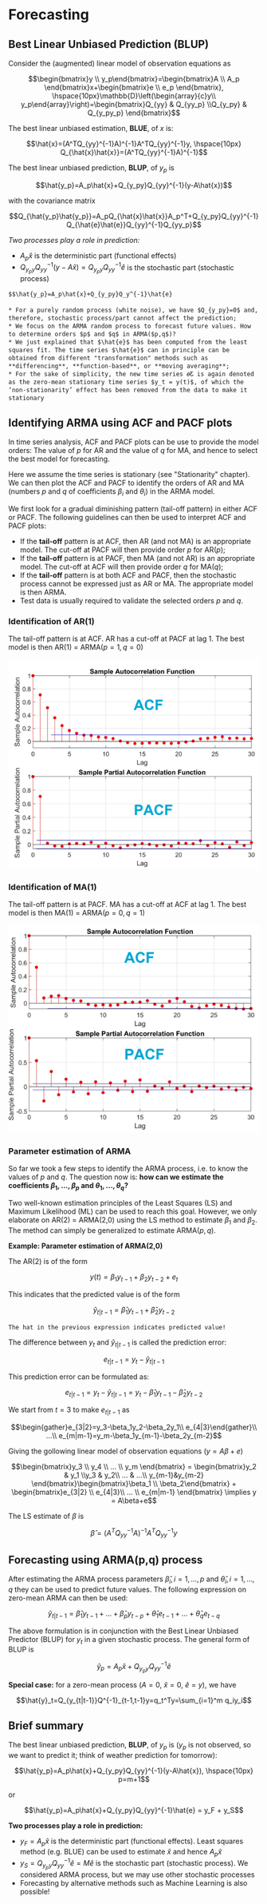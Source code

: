# Forecasting

## Best Linear Unbiased Prediction (BLUP)

Consider the (augmented) linear model of observation equations as

$$\begin{bmatrix}y \\ y_p\end{bmatrix}=\begin{bmatrix}A \\ A_p \end{bmatrix}x+\begin{bmatrix}e \\ e_p \end{bmatrix}, \hspace{10px}\mathbb{D}\left(\begin{array}{c}y\\ y_p\end{array}\right)=\begin{bmatrix}Q_{yy} & Q_{yy_p} \\Q_{y_py} & Q_{y_py_p} \end{bmatrix}$$

The best linear unbiased estimation, **BLUE**, of $x$ is:

$$\hat{x}=(A^TQ_{yy}^{-1}A)^{-1}A^TQ_{yy}^{-1}y, \hspace{10px} Q_{\hat{x}\hat{x}}=(A^TQ_{yy}^{-1}A)^{-1}$$

The best linear unbiased prediction, **BLUP**, of $y_p$ is

$$\hat{y_p}=A_p\hat{x}+Q_{y_py}Q_{yy}^{-1}(y-A\hat{x})$$

with the covariance matrix

$$Q_{\hat{y_p}\hat{y_p}}=A_pQ_{\hat{x}\hat{x}}A_p^T+Q_{y_py}Q_{yy}^{-1}Q_{\hat{e}\hat{e}}Q_{yy}^{-1}Q_{yy_p}$$

*Two processes play a role in prediction:*
* $A_p\hat{x}$ is the deterministic part (functional effects)
* $Q_{y_py}Q_{yy}^{-1}(y-A\hat{x})=Q_{y_py}Q_{yy}^{-1}\hat{e}$ is the stochastic part (stochastic process)

```{note}
$$\hat{y_p}=A_p\hat{x}+Q_{y_py}Q_y^{-1}\hat{e}

* For a purely random process (white noise), we have $Q_{y_py}=0$ and, therefore, stochastic process/part cannot affect the prediction;
* We focus on the ARMA random process to forecast future values. How to determine orders $p$ and $q$ in ARMA($p,q$)?
* We just explained that $\hat{e}$ has been computed from the least squares fit. The time series $\hat{e}$ can in principle can be obtained from different "transformation" methods such as
**differencing**, **function-based**, or **moving averaging**;
* For the sake of simplicity, the new time series 𝑒Ƹ is again denoted as the zero-mean stationary time series $y_t = y(t)$, of which the ‘non-stationarity’ effect has been removed from the data to make it stationary
```

## Identifying ARMA using ACF and PACF plots

In time series analysis, ACF and PACF plots can be use to provide the model orders: The value of $p$ for AR and the value of $q$ for MA, and hence to select the best model for forecasting.

Here we assume the time series is stationary (see "Stationarity" chapter). We can then plot the ACF and PACF to identify the orders of AR and MA (numbers $p$ and $q$ of coefficients $\beta_i$ and $\theta_i$) in the ARMA model.

We first look for a gradual diminishing pattern (tail-off pattern) in either ACF or PACF. The following guidelines can then be used to interpret ACF and PACF plots:

* If the **tail-off** pattern is at ACF, then AR (and not MA) is an appropriate model. The cut-off at PACF will then provide order $p$ for AR($p$);
* If the **tail-off** pattern is at PACF, then MA (and not AR) is an appropriate model. The cut-off at ACF will then provide order $q$ for MA($q$);
* If the **tail-off** pattern is at both ACF and PACF, then the stochastic process cannot be expressed just as AR or MA. The appropriate model is then ARMA.
* Test data is usually required to validate the selected orders $p$ and $q$.

### Identification of AR(1)

The tail-off pattern is at ACF. AR has a cut-off at PACF at lag 1. The best model is then AR(1) = ARMA($p=1,q=0$)

![pacf_acf](./figs/pacf_acf.png "pacf_acf")

### Identification of MA(1)

The tail-off pattern is at PACF. MA has a cut-off at ACF at lag 1. The best model is then MA(1) = ARMA($p=0,q=1$)

![pacf_acf_2](./figs/pacf_acf_2.png "pacf_acf_2")

### Parameter estimation of ARMA

So far we took a few steps to identify the ARMA process, i.e. to know the values of $p$ and $q$. The question now is: **how can we estimate the coefficients $\beta_1,...,\beta_p$ and $\theta_1,...,\theta_q$?**

Two well-known estimation principles of the Least Squares (LS) and Maximum Likelihood (ML) can be used to reach this goal. However, we only elaborate on AR(2) = ARMA(2,0) using the LS method to estimate $\beta_1$ and $\beta_2$. The method can simply be generalized to estimate ARMA($p,q$).

**Example: Parameter estimation of ARMA(2,0)**

The AR(2) is of the form

$$y(t)=\beta_1 y_{t-1}+\beta_2 y_{t-2}+e_t$$

This indicates that the predicted value is of the form

$$\hat{y}_{t|t-1}=\hat{\beta}_1y_{t-1}+\hat{\beta}_2y_{t-2}$$

```{note}
The hat in the previous expression indicates predicted value!
```

The difference between $y_t$ and $\hat{y}_{t|t-1}$ is called the prediction error:

$$e_{t|t-1}=y_t-\hat{y}_{t|t-1}$$

This prediction error can be formulated as:

$$e_{t|t-1}=y_t-\hat{y}_{t|t-1}=y_t-\hat{\beta}_1y_{t-1}-\hat{\beta}_2y_{t-2}$$

We start from $t=3$ to make $e_{t|t-1}$ as

$$\begin{gather}e_{3|2}=y_3-\beta_1y_2-\beta_2y_1\\ e_{4|3}\end{gather}\\ ...\\ e_{m|m-1}=y_m-\beta_1y_{m-1}-\beta_2y_{m-2}$$

Giving the gollowing linear model of observation equations ($y=A\beta+e$)

$$\begin{bmatrix}y_3 \\ y_4 \\ ... \\ y_m \end{bmatrix} = \begin{bmatrix}y_2 & y_1 \\y_3 & y_2\\ ... & ...\\ y_{m-1}&y_{m-2} \end{bmatrix}\begin{bmatrix}\beta_1 \\ \beta_2\end{bmatrix} + \begin{bmatrix}e_{3|2} \\ e_{4|3}\\ ... \\ e_{m|m-1} \end{bmatrix} \implies y = A\beta+e$$

The LS estimate of $\beta$ is

$$\hat{\beta}=(A^TQ_{yy}^{-1}A)^{-1}A^TQ_{yy}^{-1}y$$

## Forecasting using ARMA(p,q) process

After estimating the ARMA process parameters $\hat{\beta}_i,i=1,...,p$ and $\hat{\theta}_i,i=1,...,q$ they can be used to predict future values. The following expression on zero-mean ARMA can then be used:

$$\hat{y}_{t|t-1}=\hat{\beta}_1y_{t-1}+...+\hat{\beta}_py_{t-p}+\hat{\theta}_1e_{t-1}+...+\hat{\theta}_qe_{t-q}$$

The above formulation is in conjunction with the Best Linear Unbiased Predictor (BLUP) for $y_t$ in a given stochastic process. The general form of BLUP is

$$\hat{y}_p=A_p\hat{x}+Q_{y_py}Q_{yy}^{-1}\hat{e}$$

**Special case:** for a zero-mean process ($A=0$, $\hat{x}=0$, $\hat{e}=y$), we have

$$\hat{y}_t=Q_{y_{t|t-1}}Q^{-1}_{t-1,t-1}y=q_t^Ty=\sum_{i=1}^m q_iy_i$$

## Brief summary

The best linear unbiased prediction, **BLUP**, of $y_p$ is ($y_p$ is not observed, so we want to predict it; think of weather prediction for tomorrow):

$$\hat{y_p}=A_p\hat{x}+Q_{y_py}Q_{yy}^{-1}(y-A\hat{x}), \hspace{10px} p=m+1$$

or

$$\hat{y_p}=A_p\hat{x}+Q_{y_py}Q_{yy}^{-1}\hat{e} = y_F + y_S$$

**Two processes play a role in prediction:**
* $y_F = A_p\hat{x}$ is the deterministic part (functional effects). Least squares method (e.g. BLUE) can be used to estimate $\hat{x}$ and hence $A_p\hat{x}$
* $y_S = Q_{y_py}Q_{yy}^{-1}\hat{e}=M\hat{e}$ is the stochastic part (stochastic process). We considered ARMA process, but we may use other stochastic processes
* Forecasting by alternative methods such as Machine Learning is also possible!